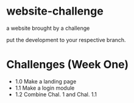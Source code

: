 # website-challenge
a website brought by a challenge

put the development to your respective branch.

# Challenges (Week One)
 - 1.0 Make a landing page
 - 1.1 Make a login module
 - 1.2 Combine Chal. 1 and Chal. 1.1
